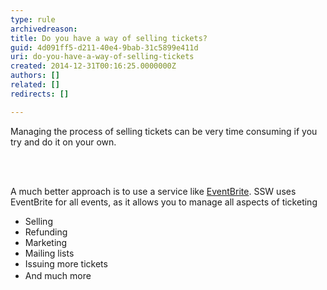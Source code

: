 ```yaml
---
type: rule
archivedreason: 
title: Do you have a way of selling tickets?
guid: 4d091ff5-d211-40e4-9bab-31c5899e411d
uri: do-you-have-a-way-of-selling-tickets
created: 2014-12-31T00:16:25.0000000Z
authors: []
related: []
redirects: []

---
```



<p class="ssw15-rteElement-P">Managing the process of selling tickets can be very time consuming if you try and do it on your own.&#160;​​</p>
<br><excerpt class='endintro'></excerpt><br>
<p>​A much better approach is to use a service like <a href="http&#58;//www.eventbrite.com/">EventBrite</a>. SSW uses EventBrite for all events, as it allows you to manage all aspects of ticketing</p><ul><li>Selling</li><li>Refunding</li><li>Marketing</li><li>Mailing lists</li><li>Issuing more tickets</li><li><span style="line-height&#58;1.6;">And much mo</span><span style="line-height&#58;1.6;">re</span><span style="line-height&#58;1.6;">​</span><br></li></ul>


